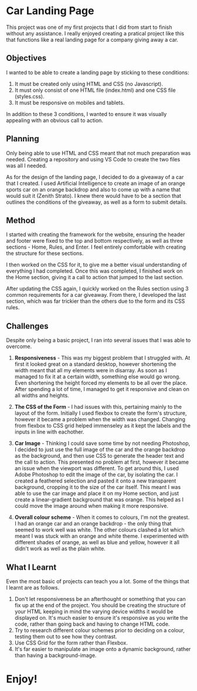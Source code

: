 # Car Landing Page

This project was one of my first projects that I did from start to finish without any assistance. I really enjoyed creating a pratical project like this that functions like a real landing page for a company giving away a car.

## Objectives

I wanted to be able to create a landing page by sticking to these conditions:

1. It must be created only using HTML and CSS (no Javascript).
2. It must only consist of one HTML file (index.html) and one CSS file (styles.css).
3. It must be responsive on mobiles and tablets.

In addition to these 3 conditions, I wanted to ensure it was visually appealing with an obvious call to action.

## Planning

Only being able to use HTML and CSS meant that not much preparation was needed. Creating a repository and using VS Code to create the two files was all I needed.

As for the design of the landing page, I decided to do a giveaway of a car that I created. I used Artificial Intelligence to create an image of an orange sports car on an orange backdrop and also to come up with a name that would suit it (Zenith Strato). I knew there would have to be a section that outlines the conditions of the giveaway, as well as a form to submit details.

## Method

I started with creating the framework for the website, ensuring the header and footer were fixed to the top and bottom respectively, as well as three sections - Home, Rules, and Enter. I feel entirely comfortable with creating the structure for these sections.

I then worked on the CSS for it, to give me a better visual understanding of everything I had completed. Once this was completed, I finished work on the Home section, giving it a call to action that jumped to the last section.

After updating the CSS again, I quickly worked on the Rules section using 3 common requirements for a car giveaway. From there, I developed the last section, which was far trickier than the others due to the form and its CSS rules.

## Challenges

Despite only being a basic project, I ran into several issues that I was able to overcome.

1. **Responsiveness** - This was my biggest problem that I struggled with. At first it looked great on a standard desktop, however shortening the width meant that all my elements were in disarray. As soon as I managed to fix it at a certain width, something else would go wrong. Even shortening the height forced my elements to be all over the place. After spending a lot of time, I managed to get it responsive and clean on all widths and heights.

2. **The CSS of the Form** - I had issues with this, pertaining mainly to the layout of the form. Initially I used flexbox to create the form's structure, however it became a problem when the width was changed. Changing from flexbox to CSS grid helped immenseley as it kept the labels and the inputs in line with eachother.

3. **Car Image** - Thinking I could save some time by not needing Photoshop, I decided to just use the full image of the car and the orange backdrop as the background, and then use CSS to generate the header text and the call to action. This presented no problem at first, however it became an issue when the viewport was different. To get around this, I used Adobe Photoshop to edit the image of the car, by isolating the car. I created a feathered selection and pasted it onto a new transparent background, cropping it to the size of the car itself. This meant I was able to use the car image and place it on my Home section, and just create a linear-gradient background that was orange. This helped as I could move the image around when making it more responsive.

4. **Overall colour scheme** - When it comes to colours, I'm not the greatest. I had an orange car and an orange backdrop - the only thing that seemed to work well was white. The other colours clashed a lot which meant I was stuck with an orange and white theme. I experimented with different shades of orange, as well as blue and yellow, however it all didn't work as well as the plain white.

## What I Learnt 

Even the most basic of projects can teach you a lot. Some of the things that I learnt are as follows.

1. Don't let responsiveness be an afterthought or something that you can fix up at the end of the project. You should be creating the structure of your HTML keeping in mind the varying device widths it would be displayed on. It's much easier to ensure it's responsive as you write the code, rather than going back and having to change HTML code.
2. Try to research different colour schemes prior to deciding on a colour, testing them out to see how they contrast.
3. Use CSS Grid for the form rather than Flexbox.
4. It's far easier to manipulate an image onto a dynamic background, rather than having a background-image.


# Enjoy!